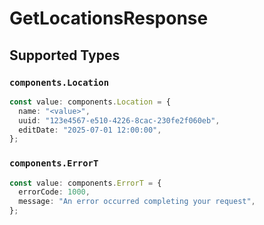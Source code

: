 # GetLocationsResponse


## Supported Types

### `components.Location`

```typescript
const value: components.Location = {
  name: "<value>",
  uuid: "123e4567-e510-4226-8cac-230fe2f060eb",
  editDate: "2025-07-01 12:00:00",
};
```

### `components.ErrorT`

```typescript
const value: components.ErrorT = {
  errorCode: 1000,
  message: "An error occurred completing your request",
};
```

